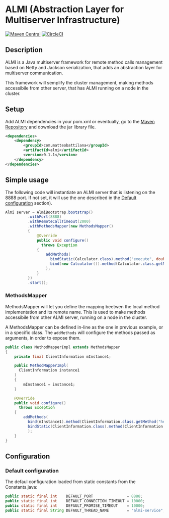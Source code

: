 # ALMI (Abstraction Layer for Multiserver Infrastructure)
[![Maven Central](https://maven-badges.herokuapp.com/maven-central/com.matteobattilana/almi/badge.svg)](https://maven-badges.herokuapp.com/maven-central/com.matteobattilana/almi)
[![CircleCI](https://circleci.com/gh/MatteoBattilana/ALMI.svg?style=svg)](https://circleci.com/gh/MatteoBattilana/ALMI)

## Description
ALMI is a Java multiserver framework for remote method calls management based on Netty and Jackson serialization, that adds an abstraction layer for multiserver communication.

This framework will semplify the cluster management, making methods accessibile from other server, that has ALMI running on a node in the cluster.

## Setup
Add ALMI dependencies in your pom.xml or eventually, go to the [Maven Repository](https://search.maven.org/artifact/com.matteobattilana/almi/0.1.1/jar) and download the jar library file.

```xml
<dependencies>
    <dependency>
        <groupId>com.matteobattilana</groupId>
        <artifactId>almi</artifactId>
        <version>0.1.1</version>
    </dependency>
</dependencies>
```

## Simple usage

The following code will instantiate an ALMI server that is listening on the 8888 port. If not set, it will use the one described in the [Default configuration](#default-configuration) section).

```java
Almi server = AlmiBootstrap.bootstrap()
          .withPort(8888)
          .withRemoteCallTimeout(2000)
          .withMethodsMapper(new MethodsMapper()
          {
              @Override
              public void configure()
                throws Exception
              {
                  addMethods(
                    bindStatic(Calculator.class).method("execute", double.class, Calculator.Operation.class, double.class).withDefaultName(),
                    bind(new Calculator()).method(Calculator.class.getMethod("sqrt", double.class)).withName("positiveSqrt")
                  );
              }
          })
          .start();
```

### MethodsMapper
MethodsMapper will let you define the mapping beetwen the local method implementation and its remote name. This is used to make methods accessibile from other ALMI server, running on a node in the cluster.

A MethodsMapper can be defined in-line as the one in previous example, or in a specific class. The `addMethods` will configure the methods passed as arguments, in order to expose them.
```java
public class MethodMapperImpl extends MethodsMapper
{
    private final ClientInformation mInstance1;

    public MethodMapperImpl(
      ClientInformation instance1
    )
    {
        mInstance1 = instance1;
    }

    @Override
    public void configure()
      throws Exception
    {
        addMethods(
          bind(mInstance1).method(ClientInformation.class.getMethod("helloWorld")).withDefaultName(),
          bindStatic(ClientInformation.class).method(ClientInformation.class.getMethod("ping")).withDefaultName()
          );
    }
}
```


## Configuration
### Default configuration
The defaul configuration loaded from static constants from the Constants.java:

```java
public static final int    DEFAULT_PORT               = 8888;
public static final int    DEFAULT_CONNECTION_TIMEOUT = 10000;
public static final int    DEFAULT_PROMISE_TIMEOUT    = 10000;
public static final String DEFAULT_THREAD_NAME        = "almi-service";
```
